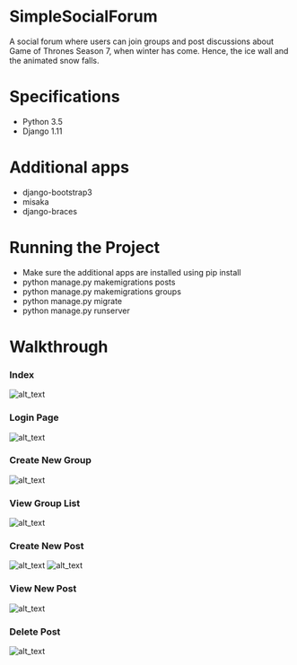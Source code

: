 # SimpleSocialForum
A social forum where users can join groups and post discussions about Game of Thrones Season 7, when winter has come. Hence, the ice wall and the animated snow falls.

# Specifications

* Python 3.5
* Django 1.11

# Additional apps
* django-bootstrap3
* misaka
* django-braces

# Running the Project
* Make sure the additional apps are installed using pip install
* python manage.py makemigrations posts
* python manage.py makemigrations groups
* python manage.py migrate
* python manage.py runserver

# Walkthrough

### Index
![alt_text](index.png "Index Page")

### Login Page
![alt_text](login_page.png "Login Page")

### Create New Group
![alt_text](create_new_group.png "Create New Group")

### View Group List
![alt_text](group_list.png "View Group List")

### Create New Post
![alt_text](create_new_post_blank.png "Create New Post Blank")
![alt_text](create_new_post.png "Create New Post")

### View New Post
![alt_text](new_post.png "View New Post")

### Delete Post
![alt_text](delete_post.png "Delete Post")
